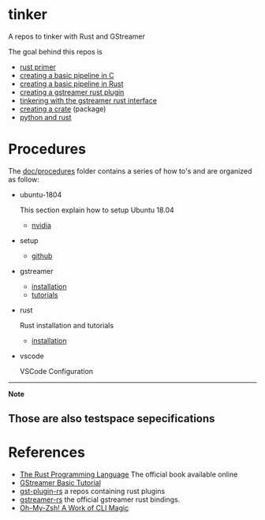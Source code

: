 # tinker
A repos to tinker with Rust and GStreamer

The goal behind this repos is 

- [rust primer](doc/rust_primer.md)
- [creating a basic pipeline in C](doc/gstreamer_c_pipeline.md)
- [creating a basic pipeline in Rust](doc/gstreamer_rust_pipeline.md)
- [creating a gstreamer rust plugin](doc/gstreamer_rust_plugin.md)
- [tinkering with the gstreamer rust interface](doc/gstreamer_rust_if.md)
- [creating a crate](doc/crate.md) (package)
- [python and rust](doc/python_and_rust.md)

# Procedures

The [doc/procedures](doc]/procedures) folder contains a series of how to's and are organized as follow:

- ubuntu-1804

    This section explain how to setup Ubuntu 18.04
    - [nvidia](doc/procedures/1_ubuntu_1804/nvidia.md)

- setup

    - [github](doc/procedures/2_setup/github.md)

- gstreamer

    - [installation](doc/procedures/3_gstreamer/installation.md)
    - [tutorials](doc/procedures/3_gstreamer/tutorials.md)
- rust

    Rust installation and tutorials
    - [installation](doc/procedures/4_rust/installation.md)

- vscode

    VSCode Configuration

---
**Note**

Those are also testspace sepecifications
---

# References

- [The Rust Programming Language](https://doc.rust-lang.org/book/) The official book available online
- [GStreamer Basic Tutorial](https://gstreamer.freedesktop.org/documentation/tutorials/basic/index.html?gi-language=c)
- [gst-plugin-rs](https://github.com/sdroege/gst-plugin-rs) a repos containing rust plugins 
- [gstreamer-rs](https://gitlab.freedesktop.org/gstreamer/gstreamer-rs) the official gstreamer rust bindings.
- [Oh-My-Zsh! A Work of CLI Magic](https://medium.com/wearetheledger/oh-my-zsh-made-for-cli-lovers-installation-guide-3131ca5491fb)
